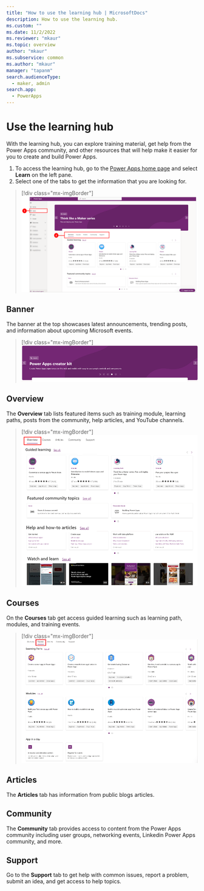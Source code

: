 ```yaml
---
title: "How to use the learning hub | MicrosoftDocs"
description: How to use the learning hub. 
ms.custom: ""
ms.date: 11/2/2022
ms.reviewer: "mkaur"
ms.topic: overview
author: "mkaur"
ms.subservice: common
ms.author: "mkaur"
manager: "tapanm"
search.audienceType: 
  - maker, admin
search.app: 
  - PowerApps
---
```


# Use the learning hub

With the learning hub, you can explore training material, get help from the Power Apps community, and other resources that will help make it easier for you to create and build Power Apps.

1. To access the learning hub, go to the [Power Apps home page](https://make.powerapps.com) and select **Learn** on the left pane. 
2. Select one of the tabs to get the information that you are looking for. 

> [!div class="mx-imgBorder"] 
> ![How to use the learning hub.](media/learn/learn-hub.png "How to use the learning hub") 


## Banner

The banner at the top showcases latest announcements, trending posts, and information about upcoming Microsoft events. 

> [!div class="mx-imgBorder"] 
> ![Banner for the learning hub.](media/learn/learn-banner.png "Banner for learning hub") 

## Overview

The **Overview** tab lists featured items such as training module, learning paths, posts from the community, help articles, and YouTube channels.

> [!div class="mx-imgBorder"] 
> ![Overview tab.](media/learn/overview-tab.png "Overview tab") 

## Courses

On the **Courses** tab get access guided learning such as learning path, modules, and training events.

> [!div class="mx-imgBorder"] 
> ![Courses tab.](media/learn/learn-courses.png "Courses tab") 

## Articles

The **Articles** tab has information from public blogs articles.


## Community

The **Community** tab provides access to content from the Power Apps community including user groups, networking events, Linkedin Power Apps community, and more. 

## Support

Go to the **Support** tab to get help with common issues, report a problem, submit an idea, and get access to help topics.
